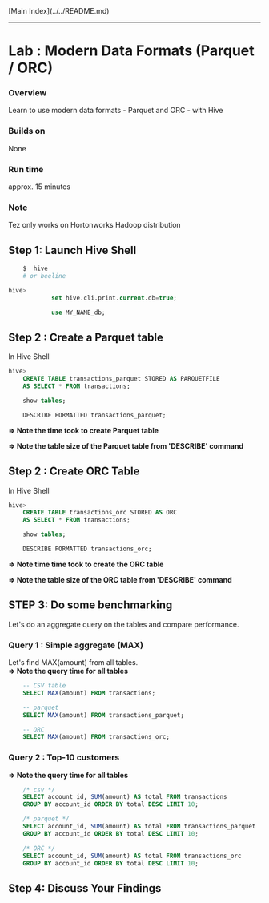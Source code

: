 <link rel='stylesheet' href='../../assets/css/main.css'/>
[Main Index](../../README.md)

-----

# Lab : Modern Data Formats (Parquet / ORC)


### Overview
Learn to use modern data formats - Parquet and ORC - with Hive

### Builds on
None

### Run time
approx. 15 minutes

### Note
Tez only works on Hortonworks Hadoop distribution


## Step 1: Launch Hive Shell
```bash
    $  hive
    # or beeline
```

```sql
hive>
            set hive.cli.print.current.db=true;

            use MY_NAME_db;
```



## Step 2 : Create a Parquet table

In Hive Shell
```sql
hive>
    CREATE TABLE transactions_parquet STORED AS PARQUETFILE
    AS SELECT * FROM transactions;

    show tables;

    DESCRIBE FORMATTED transactions_parquet;
```

**=> Note the time took to create Parquet table**

**=> Note the table size of  the Parquet table from 'DESCRIBE' command**

## Step 2 : Create ORC Table

In Hive Shell
```sql
hive>
    CREATE TABLE transactions_orc STORED AS ORC
    AS SELECT * FROM transactions;

    show tables;

    DESCRIBE FORMATTED transactions_orc;
```

**=> Note time time took to create the ORC table**

**=> Note the table size of  the ORC table from 'DESCRIBE' command**


## STEP 3: Do some benchmarking
Let's do an aggregate query on the tables and compare performance.

### Query 1 : Simple aggregate (MAX)
Let's find MAX(amount) from all tables.  
**=> Note the query time for all tables**

```sql  
    -- CSV table
    SELECT MAX(amount) FROM transactions;

    -- parquet
    SELECT MAX(amount) FROM transactions_parquet;

    -- ORC
    SELECT MAX(amount) FROM transactions_orc;
```

### Query 2 : Top-10 customers

**=> Note the query time for all tables**

```sql
    /* csv */
    SELECT account_id, SUM(amount) AS total FROM transactions
    GROUP BY account_id ORDER BY total DESC LIMIT 10;

    /* parquet */
    SELECT account_id, SUM(amount) AS total FROM transactions_parquet
    GROUP BY account_id ORDER BY total DESC LIMIT 10;

    /* ORC */
    SELECT account_id, SUM(amount) AS total FROM transactions_orc
    GROUP BY account_id ORDER BY total DESC LIMIT 10;
```

## Step 4: Discuss Your Findings
